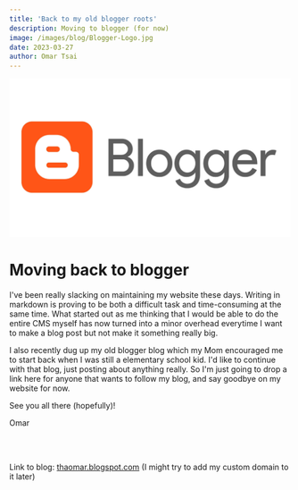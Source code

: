 ```yaml
---
title: 'Back to my old blogger roots'
description: Moving to blogger (for now)
image: /images/blog/Blogger-Logo.jpg
date: 2023-03-27
author: Omar Tsai
---
```


![Blogger logo](/images/blog/Blogger-Logo.jpg)

# Moving back to blogger

I've been really slacking on maintaining my website these days. Writing in markdown is proving to be both a difficult task and time-consuming at the same time. What started out as me thinking that I would be able to do the entire CMS myself has now turned into a minor overhead everytime I want to make a blog post but not make it something really big.

I also recently dug up my old blogger blog which my Mom encouraged me to start back when I was still a elementary school kid. I'd like to continue with that blog, just posting about anything really. So I'm just going to drop a link here for anyone that wants to follow my blog, and say goodbye on my website for now.

See you all there (hopefully)!

Omar

<br/>
<br/>

Link to blog: [thaomar.blogspot.com](https://thaomar.blogspot.com) (I might try to add my custom domain to it later)
